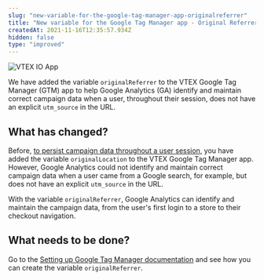 ```yaml
---
slug: "new-variable-for-the-google-tag-manager-app-originalreferrer"
title: "New variable for the Google Tag Manager app - Original Referrer"
createdAt: 2021-11-16T12:35:57.934Z
hidden: false
type: "improved"
---
```


![VTEX IO App](https://cdn.jsdelivr.net/gh/vtexdocs/dev-portal-content@main/images/new-variable-for-the-google-tag-manager-app-originalreferrer-0.png)

We have added the variable `originalReferrer` to the VTEX Google Tag Manager (GTM) app to help Google Analytics (GA) identify and maintain correct campaign data when a user, throughout their session, does not have an explicit `utm_source` in the URL.  

## What has changed?

Before, [to persist campaign data throughout a user session](https://developers.vtex.com/updates/release-notes/persist-campaign-data-throughout-a-user-session), you have added the variable `originalLocation` to the VTEX Google Tag Manager app. However, Google Analytics could not identify and maintain correct campaign data when a user came from a Google search, for example, but does not have an explicit `utm_source` in the URL.

With the variable `originalReferrer`, Google Analytics can identify and maintain the campaign data, from the user's first login to a store to their checkout navigation.

## What needs to be done?

Go to the [Setting up Google Tag Manager documentation](https://developers.vtex.com/docs/guides/vtex-io-documentation-setting-up-google-tag-manager#creating-the-original-location-and-original-referrer-variables) and see how you can create the variable `originalReferrer`.
